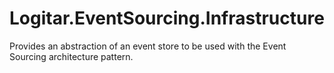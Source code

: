 # Logitar.EventSourcing.Infrastructure

Provides an abstraction of an event store to be used with the Event Sourcing architecture pattern.

